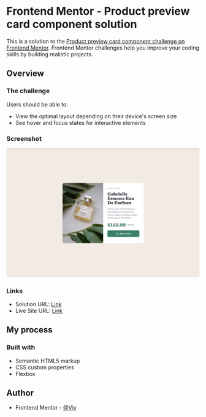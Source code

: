 # Frontend Mentor - Product preview card component solution

This is a solution to the [Product preview card component challenge on Frontend Mentor](https://www.frontendmentor.io/challenges/product-preview-card-component-GO7UmttRfa). Frontend Mentor challenges help you improve your coding skills by building realistic projects.

## Overview

### The challenge

Users should be able to:

- View the optimal layout depending on their device's screen size
- See hover and focus states for interactive elements

### Screenshot

![](screenshot.png)

### Links

- Solution URL: [Link](https://www.frontendmentor.io/solutions/product-preview-card-FXpt4bOE5D)
- Live Site URL: [Link](https://b-viv.github.io/product_preview_card/)

## My process

### Built with

- Semantic HTML5 markup
- CSS custom properties
- Flexbox

## Author

- Frontend Mentor - [@Viv](https://www.frontendmentor.io/profile/b-viv)
